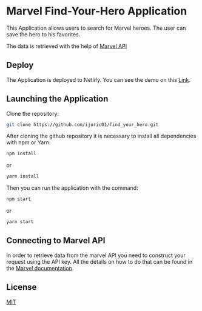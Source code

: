 # Marvel Find-Your-Hero Application

This Application allows users to search for Marvel heroes. The user can save the hero to his favorites.

The data is retrieved with the help of [Marvel API](https://developer.marvel.com/)

## Deploy

The Application is deployed to Netlify. You can see the demo on this [Link](https://cranky-lumiere-c20e4b.netlify.app/).

## Launching the Application

Clone the repository:

```bash
git clone https://github.com/ijuric01/find_your_hero.git
```

After cloning the github repository it is necessary to install all dependencies with npm or Yarn:

```bash
npm install
```

or

```bash
yarn install
```

Then you can run the application with the command:

```bash
npm start
```

or

```bash
yarn start
```

## Connecting to Marvel API

In order to retrieve data from the marvel API you need to construct your request using the API key. All the details on how to do that can be found in the [Marvel documentation](https://developer.marvel.com/documentation/getting_started).

## License

[MIT](https://choosealicense.com/licenses/mit/)
